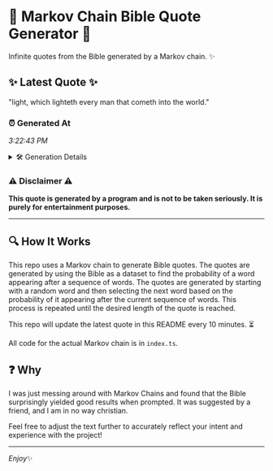 # 📖 Markov Chain Bible Quote Generator 📖

Infinite quotes from the Bible generated by a Markov chain. ✨

## ✨ Latest Quote ✨
"light, which lighteth every man that cometh into the world."

### ⏰ Generated At
*3:22:43 PM*

<details>
    <summary>🛠️ Generation Details</summary>
    <p>
        <strong>🌱 Seed:</strong> light,<br>
        <strong>🔄 Iterations:</strong> 9<br>
        <strong>📜 Context History:</strong><br>[ light, ]: which<br>[ light,, which ]: lighteth<br>[ light,, which, lighteth ]: every<br>[ light,, which, lighteth, every ]: man<br>[ light,, which, lighteth, every, man ]: that<br>[ light,, which, lighteth, every, man, that ]: cometh<br>[ which, lighteth, every, man, that, cometh ]: into<br>[ lighteth, every, man, that, cometh, into ]: the<br>[ every, man, that, cometh, into, the ]: world.<br>
    </p>
</details>

### ⚠️ Disclaimer ⚠️
**This quote is generated by a program and is not to be taken seriously. It is purely for entertainment purposes.**

---

## 🔍 How It Works

This repo uses a Markov chain to generate Bible quotes. The quotes are generated by using the Bible as a dataset to find the probability of a word appearing after a sequence of words. The quotes are generated by starting with a random word and then selecting the next word based on the probability of it appearing after the current sequence of words. This process is repeated until the desired length of the quote is reached.

This repo will update the latest quote in this README every 10 minutes. ⏳

All code for the actual Markov chain is in `index.ts`.

## ❓ Why

I was just messing around with Markov Chains and found that the Bible surprisingly yielded good results when prompted. 
It was suggested by a friend, and I am in no way christian.

Feel free to adjust the text further to accurately reflect your intent and experience with the project!

---

*Enjoy*✨
